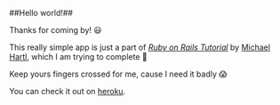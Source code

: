 ##Hello world!##

Thanks for coming by! :smiley:

This really simple app is just a part of [*Ruby on Rails Tutorial*](http://www.railstutorial.org/)
by [Michael Hartl](http://www.michaelhartl.com/), which I am trying to complete :muscle:

Keep yours fingers crossed for me, cause I need it badly :scream:

You can check it out on [heroku](https://martashelloapp.herokuapp.com/).
